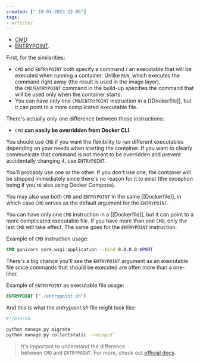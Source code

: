 ```yaml
---
created: [" 19-03-2023 22:06"]
tags:
- article/
---
```


* [CMD](https://docs.docker.com/engine/reference/builder/#cmd)
* [ENTRYPOINT](https://docs.docker.com/engine/reference/builder/#entrypoint).

First, for the similarities:

-   `CMD` and `ENTRYPOINT` both specify a command / an executable that will be executed when running a container. Unlike `RUN`, which executes the command right away (the result is used in the image layer), the `CMD`/`ENTRYPOINT` command in the build-up specifies the command that will be used only when the container starts.
-   You can have only one `CMD`/`ENTRYPOINT` instruction in a [[Dockerfile]], but it can point to a more complicated executable file.

There's actually only one difference between those instructions:

-   `CMD` **can easily be overridden from Docker CLI**.

You should use `CMD` if you want the flexibility to run different executables depending on your needs when starting the container. If you want to clearly communicate that command is not meant to be overridden and prevent accidentally changing it, use `ENTRYPOINT`.

You'll probably use one or the other. If you don't use one, the container will be stopped immediately since there's no reason for it to exist (the exception being if you're also using Docker Compose).

You may also use both `CMD` and `ENTRYPOINT` in the same [[Dockerfile]], in which case `CMD` serves as the default argument for the `ENTRYPOINT`.

You can have only one `CMD` instruction in a [[Dockerfile]], but it can point to a more complicated executable file. If you have more than one `CMD`, only the last `CMD` will take effect. The same goes for the `ENTRYPOINT` instruction.

Example of `CMD` instruction usage:

```Dockerfile
CMD gunicorn core.wsgi:application --bind 0.0.0.0:$PORT
```

There's a big chance you'll see the `ENTRYPOINT` argument as an executable file since commands that should be executed are often more than a one-liner.

Example of `ENTRYPOINT` as executable file usage:

```Dockerfile
ENTRYPOINT ["./entrypoint.sh"]
```

And this is what the _entrypoint.sh_ file might look like:

```bash
#!/bin/sh

python manage.py migrate 
python manage.py collectstatic --noinput`
```

> It's important to understand the difference between `CMD` and `ENTRYPOINT`. For more, check out [official docs](https://docs.docker.com/engine/reference/builder/#understand-how-cmd-and-entrypoint-interact).

